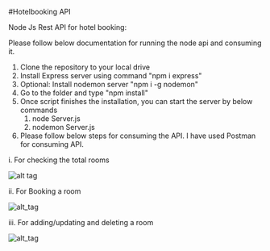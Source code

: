 #Hotelbooking API

Node Js Rest API for hotel booking:

Please follow below documentation for running the node api and consuming it.

1. Clone the repository to your local drive 
2. Install Express server using command "npm i express"
3. Optional: Install nodemon server "npm i -g nodemon"
4. Go to the folder and type "npm install"
5. Once script finishes the installation, you can start the server by below commands
   1. node Server.js
   2. nodemon Server.js
6. Please follow below steps for consuming the API. I have used Postman for consuming API.

i. For checking the total rooms

![alt tag](https://user-images.githubusercontent.com/2278023/88373959-6a563d00-cdb6-11ea-915d-e1c9fe824aec.png)

ii. For Booking a room

![alt_tag](https://user-images.githubusercontent.com/2278023/88374060-aee1d880-cdb6-11ea-8d1f-f1b8d773c62b.png)


iii. For adding/updating and deleting a room


![alt_tag](https://user-images.githubusercontent.com/2278023/88374262-1730ba00-cdb7-11ea-811f-6ea18acb5313.png)

